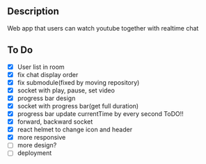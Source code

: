 ## Description

Web app that users can watch youtube together with realtime chat

## To Do

- [x] User list in room
- [x] fix chat display order
- [x] fix submodule(fixed by moving repository)
- [x] socket with play, pause, set video
- [x] progress bar design
- [x] socket with progress bar(get full duration)
- [x] progress bar update currentTime by every second ToDO!!
- [x] forward, backward socket
- [x] react helmet to change icon and header
- [x] more responsive
- [ ] more design?
- [ ] deployment
